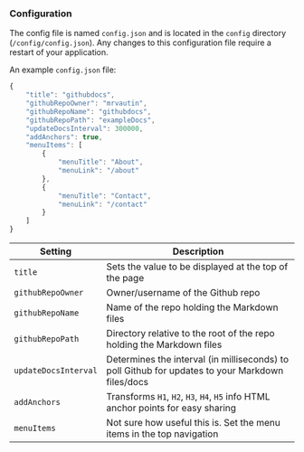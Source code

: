 ### Configuration

The config file is named `config.json` and is located in the `config` directory (`/config/config.json`). Any changes to this configuration file require a restart of your application.

An example `config.json` file:

``` javascript
{
    "title": "githubdocs",
    "githubRepoOwner": "mrvautin",
    "githubRepoName": "githubdocs",
    "githubRepoPath": "exampleDocs",
    "updateDocsInterval": 300000,
    "addAnchors": true,
    "menuItems": [
        {
            "menuTitle": "About",
            "menuLink": "/about"
        },
        {
            "menuTitle": "Contact",
            "menuLink": "/contact"
        }
    ]
}
```

|Setting|Description|
|--- |--- |
|`title`|Sets the value to be displayed at the top of the page|
|`githubRepoOwner`|Owner/username of the Github repo|
|`githubRepoName`|Name of the repo holding the Markdown files|
|`githubRepoPath`|Directory relative to the root of the repo holding the Markdown files|
|`updateDocsInterval`|Determines the interval (in milliseconds) to poll Github for updates to your Markdown files/docs|
|`addAnchors`|Transforms `H1`, `H2`, `H3`, `H4`, `H5` info HTML anchor points for easy sharing|
|`menuItems`|Not sure how useful this is. Set the menu items in the top navigation|